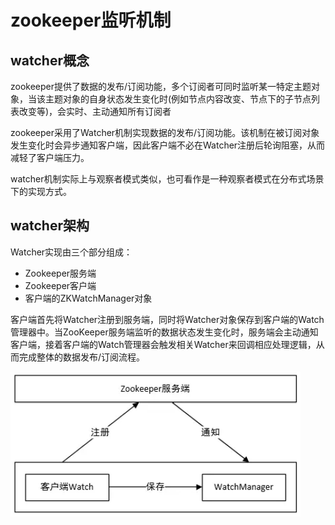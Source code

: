 

# zookeeper监听机制

## watcher概念

zookeeper提供了数据的发布/订阅功能，多个订阅者可同时监听某一特定主题对象，当该主题对象的自身状态发生变化时(例如节点内容改变、节点下的子节点列表改变等)，会实时、主动通知所有订阅者

zookeeper采用了Watcher机制实现数据的发布/订阅功能。该机制在被订阅对象发生变化时会异步通知客户端，因此客户端不必在Watcher注册后轮询阻塞，从而减轻了客户端压力。

watcher机制实际上与观察者模式类似，也可看作是一种观察者模式在分布式场景下的实现方式。

## watcher架构

Watcher实现由三个部分组成：
- Zookeeper服务端
- Zookeeper客户端
- 客户端的ZKWatchManager对象


客户端首先将Watcher注册到服务端，同时将Watcher对象保存到客户端的Watch管理器中。当ZooKeeper服务端监听的数据状态发生变化时，服务端会主动通知客户端，接着客户端的Watch管理器会触发相关Watcher来回调相应处理逻辑，从而完成整体的数据发布/订阅流程。


![alt text](zookeeper监听机制/zookeeper监听机制.png)




